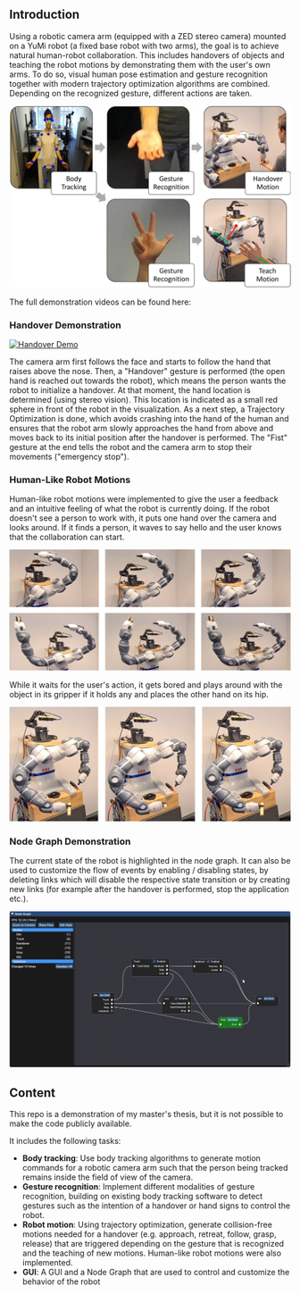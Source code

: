 ## Introduction
Using a robotic camera arm (equipped with a ZED stereo camera) mounted on a YuMi robot (a fixed base robot with two arms), the goal is to achieve natural human-robot collaboration. This includes handovers of objects and teaching the robot motions by demonstrating them with the user's own arms. To do so, visual human pose estimation and gesture recognition together with modern trajectory optimization algorithms are combined. Depending on the recognized gesture, different actions are taken.

<img src="overviewIntroduction.png" />

The full demonstration videos can be found here:


### Handover Demonstration
[![Handover Demo]({takeObjectDemo.png})]({handoverDemoLowQuality.mp4} "Handover Demo")

The camera arm first follows the face and starts to follow the hand that raises above the nose.
Then, a "Handover" gesture is performed (the open hand is reached out towards the robot), which means the person wants the robot to initialize a handover.
At that moment, the hand location is determined (using stereo vision). This location is indicated as a small red sphere in front of the robot in the visualization.
As a next step, a Trajectory Optimization is done, which avoids crashing into the hand of the human and ensures that the robot arm slowly approaches the hand from above and moves back to its initial position after the handover is performed.
The "Fist" gesture at the end tells the robot and the camera arm to stop their movements ("emergency stop").


### Human-Like Robot Motions
Human-like robot motions were implemented to give the user a feedback and an intuitive feeling of what the robot is currently doing.
If the robot doesn't see a person to work with, it puts one hand over the camera and looks around. If it finds a person, it waves to say hello and the user knows that the collaboration can start.

<img src="lookAroundWaveDemo.png" />

While it waits for the user's action, it gets bored and plays around with the object in its gripper if it holds any and places the other hand on its hip.

<img src="playAroundDemo.png" />


### Node Graph Demonstration
The current state of the robot is highlighted in the node graph. It can also be used to customize the flow of events by enabling / disabling states, by deleting links which will disable the respective state transition
or by creating new links (for example after the handover is performed, stop the application etc.).

<img src="imguiDemo.gif" />


## Content

This repo is a demonstration of my master's thesis, but it is not possible to make the code publicly available.

It includes the following tasks:
- **Body tracking**: Use body tracking algorithms to generate motion commands for a robotic camera arm such that the person being tracked remains inside the field of view of the camera. 
- **Gesture recognition**: Implement different modalities of gesture recognition, building on existing body tracking software to detect gestures such as the intention of a handover or hand signs to control the robot.
- **Robot motion**: Using trajectory optimization, generate collision-free motions needed for a handover (e.g. approach, retreat, follow, grasp, release) that are triggered depending on the gesture that is recognized and the teaching of new motions. Human-like robot motions were also implemented.
- **GUI**: A GUI and a Node Graph that are used to control and customize the behavior of the robot

